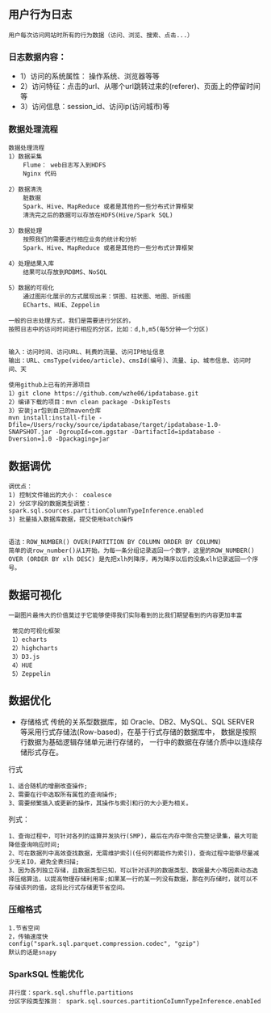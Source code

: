 ## 用户行为日志
    用户每次访问网站时所有的行为数据（访问、浏览、搜索、点击...）
   	
   
### 日志数据内容：
   - 1）访问的系统属性： 操作系统、浏览器等等
   - 2）访问特征：点击的url、从哪个url跳转过来的(referer)、页面上的停留时间等
   - 3）访问信息：session_id、访问ip(访问城市)等
   
### 数据处理流程

    数据处理流程
    1）数据采集
    	Flume： web日志写入到HDFS
    	Nginx 代码
    
    2）数据清洗
    	脏数据
    	Spark、Hive、MapReduce 或者是其他的一些分布式计算框架  
    	清洗完之后的数据可以存放在HDFS(Hive/Spark SQL)
    
    3）数据处理
    	按照我们的需要进行相应业务的统计和分析
    	Spark、Hive、MapReduce 或者是其他的一些分布式计算框架
    
    4）处理结果入库
    	结果可以存放到RDBMS、NoSQL
    
    5）数据的可视化
    	通过图形化展示的方式展现出来：饼图、柱状图、地图、折线图
    	ECharts、HUE、Zeppelin

    一般的日志处理方式，我们是需要进行分区的，
    按照日志中的访问时间进行相应的分区，比如：d,h,m5(每5分钟一个分区)
    
    
    输入：访问时间、访问URL、耗费的流量、访问IP地址信息
    输出：URL、cmsType(video/article)、cmsId(编号)、流量、ip、城市信息、访问时间、天

    使用github上已有的开源项目
    1）git clone https://github.com/wzhe06/ipdatabase.git
    2）编译下载的项目：mvn clean package -DskipTests
    3）安装jar包到自己的maven仓库
    mvn install:install-file -Dfile=/Users/rocky/source/ipdatabase/target/ipdatabase-1.0-SNAPSHOT.jar -DgroupId=com.ggstar -DartifactId=ipdatabase -Dversion=1.0 -Dpackaging=jar

## 数据调优
    调优点：
    1) 控制文件输出的大小： coalesce
    2) 分区字段的数据类型调整：spark.sql.sources.partitionColumnTypeInference.enabled
    3) 批量插入数据库数据，提交使用batch操作
    
    
    语法：ROW_NUMBER() OVER(PARTITION BY COLUMN ORDER BY COLUMN)
    简单的说row_number()从1开始，为每一条分组记录返回一个数字，这里的ROW_NUMBER() OVER (ORDER BY xlh DESC) 是先把xlh列降序，再为降序以后的没条xlh记录返回一个序号。
    
    
    
## 数据可视化
    一副图片最伟大的价值莫过于它能够使得我们实际看到的比我们期望看到的内容更加丰富
 
     常见的可视化框架
     1）echarts
     2）highcharts
     3）D3.js
     4）HUE 
     5）Zeppelin
     
## 数据优化

   - 存储格式
   传统的关系型数据库，如 Oracle、DB2、MySQL、SQL SERVER 等采用行式存储法(Row-based)，在基于行式存储的数据库中， 数据是按照行数据为基础逻辑存储单元进行存储的， 一行中的数据在存储介质中以连续存储形式存在。
   
   行式
   
    1、适合随机的增删改查操作;
    2、需要在行中选取所有属性的查询操作;
    3、需要频繁插入或更新的操作，其操作与索引和行的大小更为相关。
    
   列式：
    
    1、查询过程中，可针对各列的运算并发执行(SMP)，最后在内存中聚合完整记录集，最大可能降低查询响应时间;
    2、可在数据列中高效查找数据，无需维护索引(任何列都能作为索引)，查询过程中能够尽量减少无关IO，避免全表扫描;
    3、因为各列独立存储，且数据类型已知，可以针对该列的数据类型、数据量大小等因素动态选择压缩算法，以提高物理存储利用率;如果某一行的某一列没有数据，那在列存储时，就可以不存储该列的值，这将比行式存储更节省空间。
    

### 压缩格式
    1.节省空间
    2，传输速度快
    config("spark.sql.parquet.compression.codec", "gzip")
    默认的话是snapy
    
 
### SparkSQL 性能优化

    并行度：spark.sql.shuffle.partitions 
    分区字段类型推测： spark.sql.sources.partitionCoIumnTypeInference.enabIed
    
   